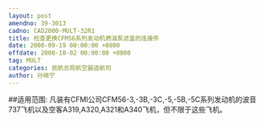 ```yaml
---
layout: post
amendno: 39-3013
cadno: CAD2000-MULT-32R1
title: 检查更换CFM56系列发动机燃油泵滤盖的连接件
date: 2000-09-19 00:00:00 +0800
effdate: 2000-10-02 00:00:00 +0800
tag: MULT
categories: 民航总局航空器适航司
author: 孙晓宁
---
```


##适用范围:
凡装有CFMI公司CFM56-3,-3B,-3C,-5,-5B,-5C系列发动机的波音737飞机以及空客A319,A320,A321和A340飞机，但不限于这些飞机。

